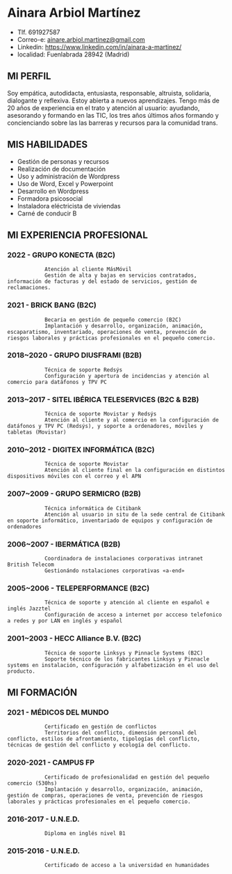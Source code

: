 # Ainara Arbiol Martínez

- Tlf. 691927587
- Correo-e: ainare.arbiol.martinez@gmail.com
- Linkedin: https://www.linkedin.com/in/ainara-a-martinez/
- localidad: Fuenlabrada 28942 (Madrid)

## MI PERFIL

Soy empática, autodidacta, entusiasta, responsable, altruista, solidaria, dialogante y reflexiva. Estoy abierta a nuevos aprendizajes. Tengo más de 20 años de experiencia en el trato y atención al usuario: ayudando, asesorando y formando en las TIC, los tres años últimos años formando y concienciando sobre las las barreras y recursos para la comunidad trans.

## MIS HABILIDADES

- Gestión de personas y recursos
- Realización de documentación
- Uso y administración de Wordpress
- Uso de Word, Excel y Powerpoint
- Desarrollo en Wordpress
- Formadora psicosocial
- Instaladora eléctricista de viviendas
- Carné de conducir B

## MI EXPERIENCIA PROFESIONAL
### 2022      - GRUPO KONECTA (B2C)
                Atención al cliente MásMóvil
                Gestión de alta y bajas en servicios contratados, información de facturas y del estado de servicios, gestión de reclamaciones.
                 
### 2021      - BRICK BANG (B2C)
                Becaria en gestión de pequeño comercio (B2C)
                Implantación y desarrollo, organización, animación, escaparatismo, inventariado, operaciones de venta, prevención de riesgos laborales y prácticas profesionales en el pequeño comercio.
                 
### 2018~2020 - GRUPO DIUSFRAMI (B2B)
                Técnica de soporte Redsýs
                Configuración y apertura de incidencias y atención al comercio para datáfonos y TPV PC
              
### 2013~2017 - SITEL IBÉRICA TELESERVICES (B2C & B2B)
                Técnica de soporte Movistar y Redsýs  
                Atención al cliente y al comercio en la configuración de datáfonos y TPV PC (Redsýs), y soporte a ordenadores, móviles y tabletas (Movistar)
              
### 2010~2012 - DIGITEX INFORMÁTICA (B2C)
                Técnica de soporte Movistar  
                Atención al cliente final en la configuración en distintos dispositivos móviles con el correo y el APN
                
### 2007~2009 - GRUPO SERMICRO (B2B)
                Técnica informática de Citibank
                Atención al usuario in situ de la sede central de Citibank en soporte informático, inventariado de equipos y configuración de ordenadores
                
### 2006~2007 - IBERMÁTICA (B2B)
                Coordinadora de instalaciones corporativas intranet British Telecom
                Gestionándo nstalaciones corporativas «a-end»
                
### 2005~2006 - TELEPERFORMANCE (B2C)
                Técnica de soporte y atención al cliente en español e inglés Jazztel
                Configuración de acceso a internet por accceso telefonico a redes y por LAN en inglés y español
                
### 2001~2003 - HECC Alliance B.V. (B2C)
                Técnica de soporte Linksys y Pinnacle Systems (B2C)
                Soporte técnico de los fabricantes Linksys y Pinnacle systems en instalación, configuración y alfabetización en el uso del producto.

## MI FORMACIÓN
### 2021      - MÉDICOS DEL MUNDO
                Certificado en gestión de conflictos
                Territorios del conflicto, dimensión personal del conflicto, estilos de afrontamiento, tipologías del conflicto, técnicas de gestión del conflicto y ecología del conflicto.  
              
### 2020-2021 - CAMPUS FP
                Certificado de profesionalidad en gestión del pequeño comercio (530hs)
                Implantación y desarrollo, organización, animación, gestión de compras, operaciones de venta, prevención de riesgos laborales y prácticas profesionales en el pequeño comercio.
                
### 2016-2017 - U.N.E.D.
                Diploma en inglés nivel B1  
                
### 2015-2016 - U.N.E.D.
                Certificado de acceso a la universidad en humanidades

                
